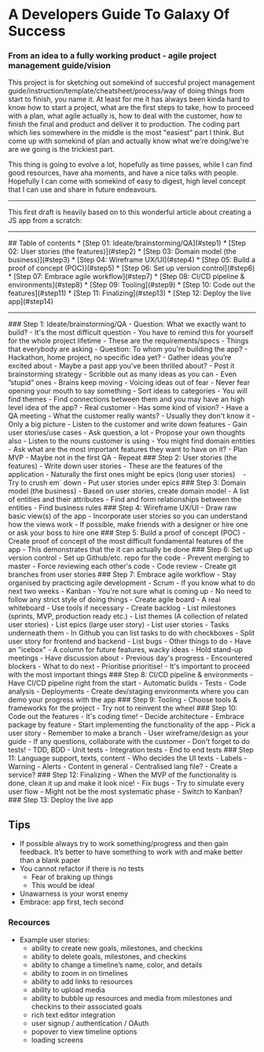 # A Developers Guide To Galaxy Of Success
### From an idea to a fully working product - agile project management guide/vision

This project is for sketching out somekind of succesful project management guide/instruction/template/cheatsheet/process/way of doing things from start to finish, you name it. At least for me it has always been kinda hard to know how to start a project, what are the first steps to take, how to proceed with a plan, what agile actually is, how to deal with the customer, how to finish the final and product and deliver it to production. The coding part which lies somewhere in the middle is the most "easiest" part I think. But come up with somekind of plan and actually know what we're doing/we're are we going is the trickiest part. 

This thing is going to evolve a lot, hopefully as time passes, while I can find good resources, have aha moments, and have a nice talks with people. Hopefully I can come with somekind of easy to digest, high level concept that I can use and share in future endeavours.

<hr />
This first draft is heavily based on to this wonderful article about creating a JS app from a scratch:
<https://medium.com/ladies-storm-hackathons/how-we-built-our-first-full-stack-javascript-web-app-in-three-weeks-8a4668dbd67c>
<hr />
## Table of contents
* [Step 01: Ideate/brainstorming/QA](#step1) 
* [Step 02: User stories (the features)](#step2)
* [Step 03: Domain model (the business)](#step3)
* [Step 04: Wireframe UX/UI](#step4)
* [Step 05: Build a proof of concept (POC)](#step5)
* [Step 06: Set up version control](#step6)
* [Step 07: Embrace agile workflow](#step7)
* [Step 08: CI/CD pipeline & environments](#step8)
* [Step 09: Tooling](#step9)
* [Step 10: Code out the features](#step11)
* [Step 11: Finalizing](#step13)
* [Step 12: Deploy the live app](#step14)
<hr />
<a name="step1" />
### Step 1: Ideate/brainstorming/QA
- Question: What we exactly want to build?
    - It's the most difficult question
        - You have to remind this for yourself for the whole project lifetime
    - These are the requirements/specs
        - Things that everybody are asking
- Question: To whom you're building the app?
    - Hackathon, home project, no specific idea yet?
        - Gather ideas you’re excited about
        - Maybe a past app you've been thrilled about?
        - Post it brainstorming strategy
            - Scribble out as many ideas as you can
            - Even ”stupid” ones
                - Brains keep moving
                - Voicing ideas out of fear
                - Never fear opening your mouth to say something
        - Sort ideas to categories
            - You will find themes
            - Find connections between them and you may have an high level idea of the app?
    - Real customer
        - Has some kind of vision?
        - Have a QA meeting
            - What the customer really wants?
                - Usually they don't know it
                    - Only a big picture
            - Listen to the customer and write down features
                - Gain user stories/use cases
                - Ask question, a lot
                - Propose your own thoughts also
            - Listen to the nouns customer is using
                - You might find domain entities
            - Ask what are the most important features they want to have on it?
                - Plan MVP
                    - Maybe not in the first QA
            - Repeat

<a name="step2" />
### Step 2: User stories (the features)
- Write down user stories
    - These are the features of the application
- Naturally the first ones might be epics (long user stories)
    - Try to crush em` down
        - Put user stories under epics
        
<a name="step3" />
### Step 3: Domain model (the business)
- Based on user stories, create domain model
    - A list of entities and their attributes
- Find and form relationships between the entities
- Find business rules

<a name="step4" />
### Step 4: Wireframe UX/UI
- Draw raw basic view(s) of the app
- Incorporate user stories so you can understand how the views work
- If possible, make friends with a designer or hire one or ask your boss to hire one

<a name="step5" />
### Step 5: Build a proof of concept (POC)
- Create proof of concept of the most difficult fundamental features of the app
    - This demonstrates that the it can actually be done

<a name="step6" />
### Step 6: Set up version control
- Set up Github/etc. repo for the code
    - Prevent merging to master
    - Force reviewing each other's code
        - Code review
    - Create git branches from user stories
    
<a name="step7" />
### Step 7: Embrace agile workflow
- Stay organised by practicing agile development
    - Scrum
        - If you know what to do next two weeks
    - Kanban
        - You're not sure what is coming up
- No need to follow any strict style of doing things
- Create agile board
    - A real whiteboard
    - Use tools if necessary
- Create backlog
    - List milestones (sprints, MVP, production ready etc.)
    - List themes (A collection of related user stories)
    - List epics (large user story)
    - List user stories
        - Tasks underneath them
            - In Github you can list tasks to do with checkboxes
        - Split user story for frontend and backend
    - List bugs
    - Other things to do
- Have an "icebox"
        - A column for future features, wacky ideas
- Hold stand-up meetings
    - Have discussion about
        - Previous day's progress
        - Encountered blockers
        - What to do next
- Prioritise prioritise!
    - It's important to proceed with the most important things

<a name="step8" />
### Step 8: CI/CD pipeline & environments
- Have CI/CD pipeline right from the start
    - Automatic builds
        - Tests
        - Code analysis
        - Deployments
- Create dev/staging environments where you can demo your progress with the app

<a name="step9" />
### Step 9: Tooling
- Choose tools & frameworks for the project
    - Try not to reinvent the wheel

<a name="step10" />
### Step 10: Code out the features
- It's coding time!
- Decide architecture
    - Embrace package by feature
- Start implementing the functionality of the app
    - Pick a user story
        - Remember to make a branch
    - User wireframe/design as your guide
    - If any questions, collaborate with the customer
- Don't forget to do tests!
    - TDD, BDD
    - Unit tests
    - Integration tests
    - End to end tests

<a name="step11" />
### Step 11: Language support, texts, content
- Who decides the UI texts
    - Labels
    - Warning
    - Alerts
    - Content in general
- Centralised lang file?
- Create a service?

<a name="step12" />
### Step 12: Finalizing
- When the MVP of the functionality is done, clean it up and make it look nice!
- Fix bugs
- Try to simulate every user flow
- Might not be the most systematic phase
    - Switch to Kanban?

<a name="step13" />
### Step 13: Deploy the live app

## Tips
- If possible always try to work something/progress and then gain feedback. It’s better to have something to work with and make better than a blank paper
- You cannot refactor if there is no tests
    - Fear of braking up things
    - This would be ideal
- Unawarness is your worst enemy
- Embrace: app first, tech second

### Recources
- Example user stories:
    - ability to create new goals, milestones, and checkins
    - ability to delete goals, milestones, and checkins
    - ability to change a timeline’s name, color, and details
    - ability to zoom in on timelines
    - ability to add links to resources
    - ability to upload media
    - ability to bubble up resources and media from milestones and checkins to their associated goals
    - rich text editor integration
    - user signup / authentication / OAuth
    - popover to view timeline options
    - loading screens
